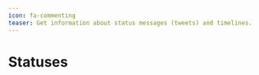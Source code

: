 ```yaml
---
icon: fa-commenting
teaser: Get information about status messages (tweets) and timelines.
---
```


# Statuses